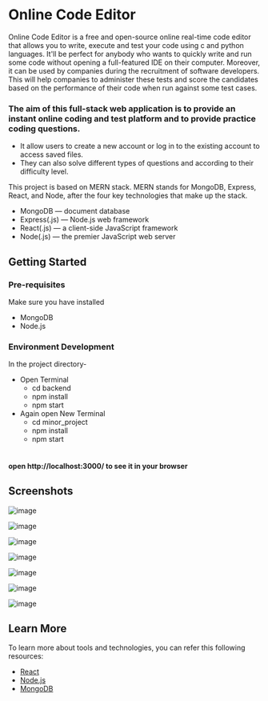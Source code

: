 # Online Code Editor
Online Code Editor is a free and open-source online real-time code editor that allows you to write, execute and test your code using c and python languages.
It'll be perfect for anybody who wants to quickly write and run some code without opening a full-featured IDE on their computer.
Moreover, it can be used by companies during the recruitment of software developers. This will help companies to administer these tests and score the candidates based on the performance of their code when run against some test cases.

### The aim of this full-stack web application is to provide an instant online coding and test platform and to provide practice coding questions.
+ It allow users to create a new account or log in to the existing account to access saved files.
+ They can also solve different types of questions and according to their difficulty level. 

This project is based on MERN stack. MERN stands for MongoDB, Express, React, and Node, after the four key technologies that make up the stack.
+ MongoDB — document database
+ Express(.js) — Node.js web framework
+	React(.js) — a client-side JavaScript framework
+	Node(.js) — the premier JavaScript web server

## Getting Started
### Pre-requisites
Make sure you have installed 
- MongoDB
- Node.js
### Environment Development
In the project directory-
+ Open Terminal
  + cd backend
  + npm install
  + npm start
+ Again open New Terminal
  + cd minor_project
  + npm install
  + npm start 
#### <br/> open http://localhost:3000/ to see it in your browser
## Screenshots
![image](https://user-images.githubusercontent.com/110801658/210501880-a4b41577-1f41-4146-bac5-9bb4ef571c21.png)

![image](https://github.com/AayushRathore123/Online-Code-Editor/assets/110801658/36e38c7d-e071-457f-8d9b-4b64e5bb26aa)

![image](https://github.com/AayushRathore123/Online-Code-Editor/assets/110801658/26b1e389-1a12-45ad-964d-b9e016f4717e)

![image](https://user-images.githubusercontent.com/110801658/210502076-7416dd54-bfae-4456-a04f-727eede0fdcc.png)

![image](https://user-images.githubusercontent.com/110801658/210502821-612c5154-2019-42ad-9ac3-e4a8c11fdbfa.png)

![image](https://user-images.githubusercontent.com/110801658/210502903-ff6b8aad-976d-4766-9cc5-c0c9894b5e37.png)

![image](https://user-images.githubusercontent.com/110801658/210504509-a5cfb14d-2bd9-41b4-8b87-254079aea6c7.png)

## Learn More
To learn more about tools and technologies, you can refer this following resources:
+ [React](https://reactjs.org/)
+ [Node.js](https://nodejs.org/en/about/)
+ [MongoDB](https://www.mongodb.com/)
